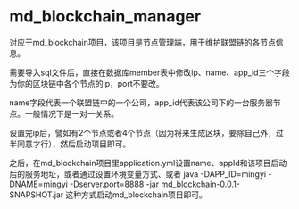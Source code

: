 # md_blockchain_manager
对应于md_blockchain项目，该项目是节点管理端，用于维护联盟链的各节点信息。

需要导入sql文件后，直接在数据库member表中修改ip、name、app_id三个字段为你的区块链中各个节点的ip，port不要改。

name字段代表一个联盟链中的一个公司，app_id代表该公司下的一台服务器节点。一般情况下是一对一关系。

设置完ip后，譬如有2个节点或者4个节点（因为将来生成区块，要除自己外，过半同意才行），然后启动项目即可。

之后，在md_blockchain项目里application.yml设置name、appId和该项目启动后的服务地址，或者通过设置环境变量方式、或者
java -DAPP_ID=mingyi -DNAME=mingyi -Dserver.port=8888 -jar md_blockchain-0.0.1-SNAPSHOT.jar
这种方式启动md_blockchain项目即可。

